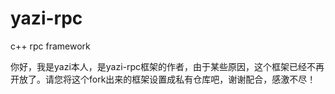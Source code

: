 # yazi-rpc
c++ rpc framework

你好，我是yazi本人，是yazi-rpc框架的作者，由于某些原因，这个框架已经不再开放了。请您将这个fork出来的框架设置成私有仓库吧，谢谢配合，感激不尽！
